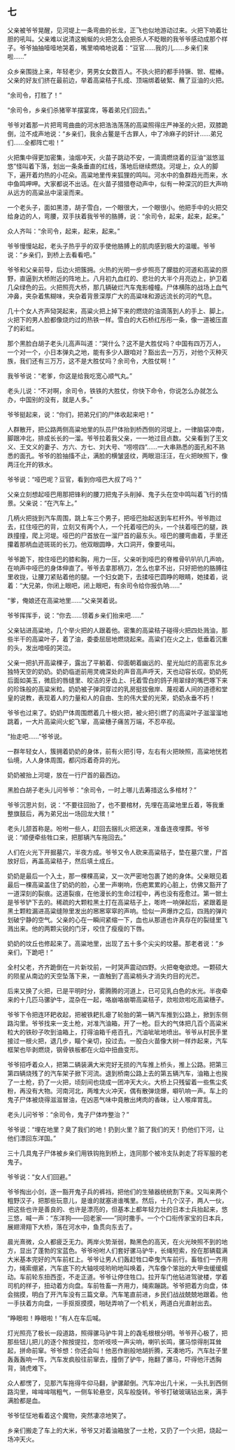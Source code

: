    

## 七

父亲被爷爷晃醒，见河堤上一条弯曲的长龙，正飞也似地游动过来。火把下响着壮胆的吼叫。父亲难以说清这蜿蜒的火把怎么会把杀人不眨眼的我爷爷感动成那个样子。爷爷抽抽噎噎地哭着，嘴里喃喃地说着：“豆官……我的儿……乡亲们来啦……”

众乡亲围拢上来，年轻老少，男男女女数百人。不执火把的都手持镢、锨、棍棒。父亲的好友们挤在最前边，举着高粱秸子扎成、顶端绑着破絮、蘸了豆油的火把。

“余司令，打胜了！”

“余司令，乡亲们杀猪宰羊摆宴席，等着弟兄们回去。”

爷爷对着那一片把弯弯曲曲的河水把浩浩荡荡的高粱照得庄严神圣的火把，双膝跪倒，泣不成声地说：“乡亲们，我余占鳌是千古罪人，中了冷麻子的奸计……弟兄们……全都阵亡啦！”

火把集中得更加密集，油烟冲天，火苗子跳动不安，一滴滴燃烧着的豆油“滋悠滋悠”怪叫着下落，划出一条条垂直的红线，落地后继续燃烧。河堤上，众人的脚下，遍开着灼热的小花朵。高粱地里传来狐狸的鸣叫。河水中的鱼群趋光而来，水中鱼鸣呷呷。大家都说不出话。在火苗子猎猎卷动声中，似有一种深沉的巨大声响从远方的高粱丛中滚滚而来。

一个老头子，面如黑漆，胡子雪白，一个眼很大，一个眼很小。他把手中的火把交给身边的人，弯腰，双手扶着我爷爷的胳膊，说：“余司令，起来，起来，起来。”

众人齐叫：“余司令，起来，起来，起来。”

爷爷慢慢站起，老头子热乎乎的双手使他胳膊上的肌肉感到极大的温暖。爷爷说：“乡亲们，到桥上去看看吧。”

爷爷和父亲前导，后边火把簇拥。火热的光明一步步照亮了朦胧的河道和高粱的原野，直逼到大桥附近的阵地上。八月初九血红的、悲壮的大半个月亮边上，护卫着几朵绿色的云。火把照亮大桥，那几辆破烂汽车鬼影幢幢。尸体横陈的战场上血气冲鼻，夹杂着焦糊味，夹杂着背景深厚广大的高粱味和源远流长的河的气息。

几十个女人齐声恸哭起来，高粱火把上掉下来的燃烧的油滴落到人的手上、脚上。火把下的男人脸都像烧灼过的热铁一样。雪白的大石桥红彤彤一条，像一道被压直了的彩虹。

那个黑脸白胡子老头儿高声叫道：“哭什么？这不是大胜仗吗？中国有四万万人，一个对一个，小日本弹丸之地，能有多少人跟咱对？豁出去一万万，对他个灭种灭族，我们还有三万万，这不是大胜仗吗？余司令，大胜仗啊！”

我爷爷说：“老爹，你这是给我吃宽心顺气丸。”

老头儿说：“不对啊，余司令，铁铁的大胜仗，你快下命令，你说怎么办就怎么办，中国别的没有，就是人多。”

爷爷挺起来，说：“你们，把弟兄们的尸体收起来吧！”

人群散开，把公路两侧高粱地里的队员尸体抬到桥西侧的河堤上，一律脑袋冲南，脚跟冲北，排成长长的一溜。爷爷拉着我父亲，一一地过目点数。父亲看到了王文义、王文义的妻子、方六、方七、刘大号、“唠唠四”……一大串熟悉的面孔和不熟悉的面孔。爷爷的脸抽搐不止，满脸的横皱竖纹，两眼泪汪汪，在火把映照下，像两汪化开的铁水。

爷爷说：“哑巴呢？豆官，看到你哑巴大叔了吗？”

父亲立刻想起哑巴用那把锋利的腰刀把鬼子头削掉、鬼子头在空中鸣叫着飞行的情景。父亲说：“在汽车上。”

几柄火把拢到汽车周围，跳上车三个男子，把哑巴抬起送到车栏杆外。爷爷跑过去，扛住哑巴的背，立刻又有两个人，一个托着哑巴的头，一个扶着哑巴的腿，跌跌撞撞，爬上河堤。哑巴的尸首放在一溜尸首的最东头。哑巴的腰弯曲着，手里还攥着那柄血迹斑斑的长刀。他双眼圆睁，大口洞开，像要吼叫。

爷爷跪下，按住哑巴的膝和胸，用力一压，父亲听到哑巴的脊椎骨叭叭叭几声响，在响声中哑巴的身体伸直了。爷爷去拿那柄刀，怎么也拿不出，只好把他的胳膊往里收拢，让腰刀紧贴着他的腿。一个妇女跪下，去揉哑巴圆睁的眼睛，她揉着，说着：“大兄弟，你闭上眼吧，闭上眼吧，有余司令给你报仇呐……”

“爹，俺娘还在高粱地里……”父亲哭着说。

爷爷挥挥手，说：“你去……领着乡亲们抬来吧……”

父亲钻进高粱地，几个举火把的人跟着他。密集的高粱秸子碰得火把四处溅油，那些半干的高粱叶子，着了油，委委屈屈地燃烧起来。高粱们在火之上，低垂着沉重的头，发出喑哑的哭泣。

父亲一把扒开高粱稞子，露出了平躺着、仰面朝着幽远的、星光灿烂的高密东北乡独特天空的奶奶。奶奶临逝前用灵魂深处的声音高声呼天，天也动容长叹。奶奶死后面如美玉，微启的唇缝里、皎洁的牙齿上、托着雪白的鸽子用翠绿的嘴巴啄下来的珍珠般的高粱米粒。奶奶被子弹洞穿过的乳房挺拔傲岸、蔑视着人间的道德和堂皇的说教，表现着人的力量和人的自由、生的伟大爱的光荣，奶奶永垂不朽！

爷爷也过来了。奶奶尸体周围燃着几十根火把，被火把引燃了的高粱叶子滋溜溜地跳着，一大片高粱间火蛇飞窜，高粱穗子痛苦万端，不忍卒视。

“抬走吧……”爷爷说。

一群年轻女人，簇拥着奶奶的身体，前有火把引导，左右有火把映照，高粱地恍若仙境，人人身体周围，都闪烁着奇异的光。

奶奶被抬上河堤，放在一行尸首的最西边。

黑脸白胡子老头儿问爷爷：“余司令，一时上哪儿去筹措这么多棺材？”

爷爷沉思片刻，说：“不要往回抬了，也不要棺材，先埋在高粱地里丘着，等我重整旗鼓后，再为弟兄出一场回龙大殡！”

老头儿颔首称是。吩咐一些人，赶回去捆扎火把送来，准备连夜埋葬。爷爷说：“顺便牵些牲口来，把那辆汽车拖回去。”

人们在火光下开掘墓穴，半夜方成。爷爷又令人砍来高粱秸子，垫在墓穴里，尸首放好后，再盖高粱秸子，然后填土成丘。

奶奶是最后一个入土，那一棵棵高粱，又一次严密地包裹了她的身体。父亲眼见着最后一棵高粱盖住了奶奶的脸，心里一声喇响，伤疤累累的心脏上，仿佛又豁开了一道深刻的裂痕。这道裂痕，在他漫长的生命过程中，再也没有痊愈过。第一锨土是爷爷铲下去的。稀疏的大颗粒黑土打在高粱秸子上，嘭咚一响弹起后，紧跟着是黑土颗粒漏进高粱缝隙里发出的窸窸窣窣的声响。恰似一声爆炸之后，四溅的弹片划破宁静的空气。父亲的心在一瞬间紧缩一下，血也从那道也许真存在的裂缝里飞溅出来。他的两颗尖锐的门牙，咬住了瘦瘦的下唇。

奶奶的坟丘也修起来了。高粱地里，出现了五十多个尖尖的坟墓。那老者说：“乡亲们，下跪吧！”

全村父老，齐齐跪倒在一片新坟前，一时哭声震动四野。火把奄奄欲熄。一颗硕大的陨星从南边的天空坠落下来，一直触到了高粱梢头才消失灼目的光芒。

后来又换了火把，已是平明时分，雾腾腾的河道上，已可见乳白色的水光。半夜牵来的十几匹马骡驴牛，混杂在一起，咯崩咯崩嚼高粱秸子，欻啦欻啦吃高粱穗子。

爷爷下令把连环耙收起，把被铁耙扎瘪了轮胎的第一辆汽车推到公路上，掀到东侧路沟里。爷爷找来一支土枪，对准汽油箱，开了一枪。巨大的气体把几百个高粱米粒大的铁砂子吹到油箱上，打得油箱千疮百孔，汽油呲呲地喷出。爷爷从村民手里接过一根火把，退几步，瞄个亲切，投过去。一股白火苗像大树一样炸起来，汽车框架也毕剥燃烧，钢骨铁板都在火焰中扭曲变形。

爷爷招呼着众人，把第二辆装满大米完好无损的汽车推上桥头，推上公路。把第三第四辆烧残了的汽车架子掀下河流。退到桥南公路上去的第五辆汽车，油箱上也挨了一土枪，扔了一火把，顷刻间也烧成一团冲天大火。大桥上只残留着一些焦尘炙粉，再没有大物。河南河北，两堆大火冲天，偶有散弹烧爆，噼叭响一声。车上的鬼子尸体被烧得滋滋冒油，在凶恶气味中竟散出烤肉的香昧，让人喉痒胃乱。

老头儿问爷爷：“余司令，鬼子尸体咋整治？”

爷爷说：“埋在地里？臭了我们的地！扔到火里？脏了我们的天！扔他们下河，让他们漂回东洋国。”

三十几具鬼子尸体被乡亲们用铁钩拖到桥上，连同那个被冷支队剥走了将军服的老鬼子。

爷爷说：“女人们回避。”

爷爷掏出小剑，逐一豁开鬼子兵的裤裆，把他们的生殖器统统割下来。又叫来两个粗野汉子，把那些玩意儿，是谁的就塞进谁嘴里。然后，十几个汉子，两人一伙，把这些也许是善良的、也许是漂亮的，但基本上都年轻力壮的日本士兵抬起来，悠三悠，喊一声：“东洋狗——回老家——”同时撒手。一个个口衔传家宝的日本兵，展翅滑翔下大桥，落在河水中，鱼贯向东去了。

晨光熹微，众人都疲乏无力。两岸火势渐弱，黝黑色的高天，在火光映照不到的地方，显出了蓬勃的宝蓝色。爷爷吩咐人们套好骡马驴牛，长绳短索，拴在那辆载满大米基本完好的汽车前杠上。爷爷让男人们轰赶牲口牵曳汽车前行。畜牲们一齐用力，绳索绷紧，汽车底下的大轴吱吱哟哟地叫唤着，汽车像个笨拙的大甲虫缓缓蠕动。车前轮东扭西歪，不走正道。爷爷让停住牲口。拉开车门他钻进驾驶楼，学着司机的样子，扭动着方向盘。车前牲畜一齐用力，绳索蹦跳。爷爷把着方向盘，体会揣摸，明白了开汽车没有三篇文章。汽车笔直前进，乡民们战战兢兢地跟着。他一手扶着方向盘，一手抠抠摸摸，啪哒弄响了一个机关，两道白光直射出去。

“睁眼啦！睁眼啦！”有人在车后喊。

灯光照亮了极长一段道路，照得骡马驴牛背上的毳毛根根分明。爷爷开心极了，把那些钮儿把儿的逐个揿按提拉，忽听吱吱一声尖响，喇叭长鸣，骡马惊得削耳耸起，拼命前窜。爷爷想：你还会叫！他恶作剧般地胡折腾，天凑地巧，汽车肚子里轰轰轰响一阵，汽车发疯般往前窜去，撞倒了驴牛，拖翻了骡马，吓得他汗透胸背，骑虎难下。

众人都愣了，见那汽车拖得牛仰马翻，驴骡颠倒。汽车冲出几十米，一头扎到西侧路沟里，哞哞哞喘粗气，一侧车轮悬空，风车般旋转。爷爷打破玻璃钻出来，满手满脸都是血。

爷爷怔怔地看着这个魔物，突然凄凉地笑了。

乡亲们搬走了车上的大米，爷爷又对着油箱放了一土枪，又扔了一个火把，烧起一场冲天火。